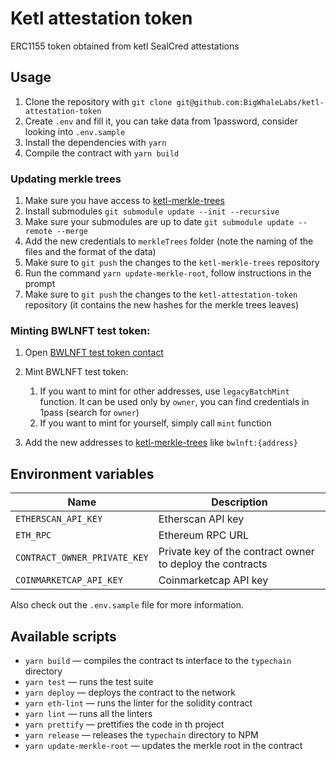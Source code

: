 # Ketl attestation token

ERC1155 token obtained from ketl SealCred attestations

## Usage

1. Clone the repository with `git clone git@github.com:BigWhaleLabs/ketl-attestation-token`
2. Create `.env` and fill it, you can take data from 1password, consider looking into `.env.sample`
3. Install the dependencies with `yarn`
4. Compile the contract with `yarn build`

### Updating merkle trees

1. Make sure you have access to [ketl-merkle-trees](https://github.com/BigWhaleLabs/ketl-merkle-trees)
2. Install submodules `git submodule update --init --recursive`
3. Make sure your submodules are up to date `git submodule update --remote --merge`
4. Add the new credentials to `merkleTrees` folder (note the naming of the files and the format of the data)
5. Make sure to `git push` the changes to the `ketl-merkle-trees` repository
6. Run the command `yarn update-merkle-root`, follow instructions in the prompt
7. Make sure to `git push` the changes to the `ketl-attestation-token` repository (it contains the new hashes for the merkle trees leaves)

### Minting BWLNFT test token:

1. Open [BWLNFT test token contact](https://polygonscan.com/address/0x6B511660CD2B0137fdA46EDfe72A995A442AF9b4)
2. Mint BWLNFT test token:

   1. If you want to mint for other addresses, use `legacyBatchMint` function. It can be used only by `owner`, you can find credentials in 1pass (search for `owner`)
   2. If you want to mint for yourself, simply call `mint` function

3. Add the new addresses to [ketl-merkle-trees](https://github.com/BigWhaleLabs/ketl-merkle-trees) like `bwlnft:{address}`

## Environment variables

| Name                         | Description                                               |
| ---------------------------- | --------------------------------------------------------- |
| `ETHERSCAN_API_KEY`          | Etherscan API key                                         |
| `ETH_RPC`                    | Ethereum RPC URL                                          |
| `CONTRACT_OWNER_PRIVATE_KEY` | Private key of the contract owner to deploy the contracts |
| `COINMARKETCAP_API_KEY`      | Coinmarketcap API key                                     |

Also check out the `.env.sample` file for more information.

## Available scripts

- `yarn build` — compiles the contract ts interface to the `typechain` directory
- `yarn test` — runs the test suite
- `yarn deploy` — deploys the contract to the network
- `yarn eth-lint` — runs the linter for the solidity contract
- `yarn lint` — runs all the linters
- `yarn prettify` — prettifies the code in th project
- `yarn release` — releases the `typechain` directory to NPM
- `yarn update-merkle-root` — updates the merkle root in the contract

